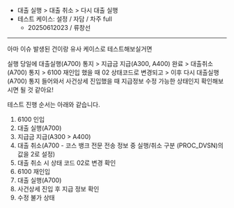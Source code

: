 - 대출 실행 > 대출 취소 > 다시 대출 실행
- 테스트 케이스: 설정 / 자담 / 차주 full
	- 20250612023 / 류창선

***

아마 이슈 발생된 건이랑 유사 케이스로 테스트해보실거면

실행 당일에 대출실행(A700) 통지 > 지급금 지급(A300, A400) 완료 > 대출취소(A700) 통지 > 6100 재인입 했을 때 02 상태코드로 변경되고 > 이후 다시 대출실행(A700) 통지 들어와서 사건상세 진입했을 때 지급정보 수정 가능한 상태인지 확인해보시면 될 것 같아요!

테스트 진행 순서는 아래와 같습니다.
1. 6100 인입
2. 대출 실행(A700)
3. 지급금 지급(A300 > A400)
4. 대출 취소(A700 - 코스 뱅크 전문 전송 정보 중 실행/취소 구분 (PROC_DVSN)의 값을 2로 설정)
5. 대출 취소 시 상태 코드 02로 변경 확인
6. 6100 재인입
7. 대출 실행(A700)
8. 사건상세 진입 후 지급 정보 확인
9. 수정 불가 상태